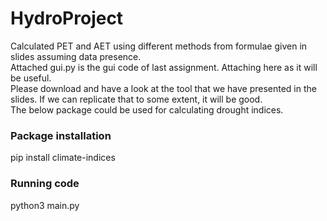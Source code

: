# HydroProject
Calculated PET and AET using different methods from formulae given in slides assuming data presence.  </br>
Attached gui.py is the gui code of last assignment. Attaching here as it will be useful. </br>
Please download and have a look at the tool that we have presented in the slides. If we can replicate that to some extent, it will be good.</br>
The below package could be used for calculating drought indices.</br>

### Package installation
pip install climate-indices

### Running code
python3 main.py

